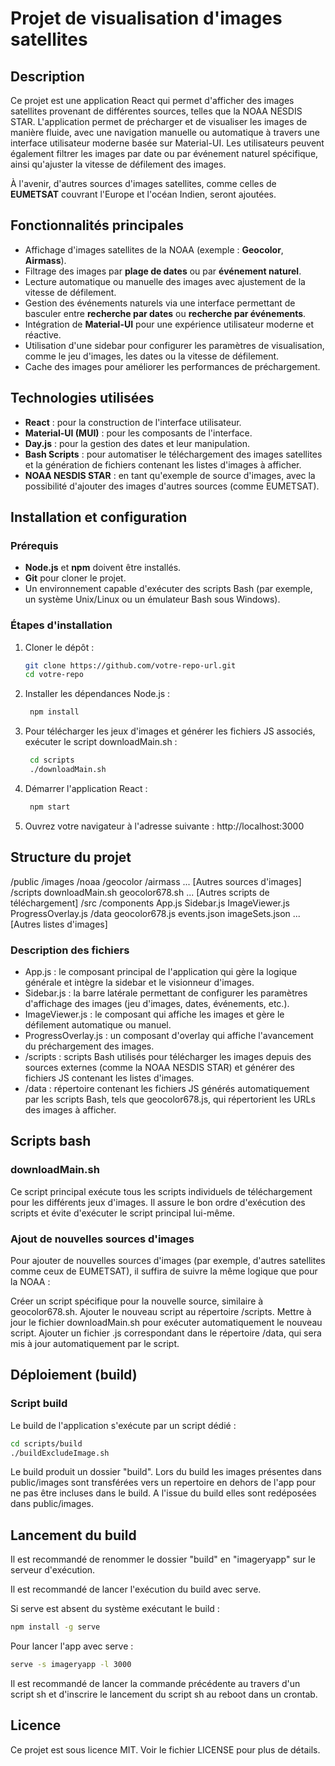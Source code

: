 # Projet de visualisation d'images satellites

## Description

Ce projet est une application React qui permet d'afficher des images satellites provenant de différentes sources, telles que la NOAA NESDIS STAR. L'application permet de précharger et de visualiser les images de manière fluide, avec une navigation manuelle ou automatique à travers une interface utilisateur moderne basée sur Material-UI. Les utilisateurs peuvent également filtrer les images par date ou par événement naturel spécifique, ainsi qu'ajuster la vitesse de défilement des images.

À l'avenir, d'autres sources d'images satellites, comme celles de **EUMETSAT** couvrant l'Europe et l'océan Indien, seront ajoutées.

## Fonctionnalités principales

- Affichage d'images satellites de la NOAA (exemple : **Geocolor**, **Airmass**).
- Filtrage des images par **plage de dates** ou par **événement naturel**.
- Lecture automatique ou manuelle des images avec ajustement de la vitesse de défilement.
- Gestion des événements naturels via une interface permettant de basculer entre **recherche par dates** ou **recherche par événements**.
- Intégration de **Material-UI** pour une expérience utilisateur moderne et réactive.
- Utilisation d'une sidebar pour configurer les paramètres de visualisation, comme le jeu d'images, les dates ou la vitesse de défilement.
- Cache des images pour améliorer les performances de préchargement.

## Technologies utilisées

- **React** : pour la construction de l'interface utilisateur.
- **Material-UI (MUI)** : pour les composants de l'interface.
- **Day.js** : pour la gestion des dates et leur manipulation.
- **Bash Scripts** : pour automatiser le téléchargement des images satellites et la génération de fichiers contenant les listes d'images à afficher.
- **NOAA NESDIS STAR** : en tant qu'exemple de source d'images, avec la possibilité d'ajouter des images d'autres sources (comme EUMETSAT).

## Installation et configuration

### Prérequis

- **Node.js** et **npm** doivent être installés.
- **Git** pour cloner le projet.
- Un environnement capable d'exécuter des scripts Bash (par exemple, un système Unix/Linux ou un émulateur Bash sous Windows).

### Étapes d'installation

1. Cloner le dépôt :

   ```bash
   git clone https://github.com/votre-repo-url.git
   cd votre-repo

2. Installer les dépendances Node.js :

   ```bash
    npm install

3. Pour télécharger les jeux d'images et générer les fichiers JS associés, exécuter le script downloadMain.sh :

   ```bash
    cd scripts
    ./downloadMain.sh

4. Démarrer l'application React :

   ```bash
    npm start

5. Ouvrez votre navigateur à l'adresse suivante :
http://localhost:3000

## Structure du projet

/public
  /images
    /noaa
      /geocolor
      /airmass
    ... [Autres sources d'images]
/scripts
  downloadMain.sh
  geocolor678.sh
  ... [Autres scripts de téléchargement]
/src
  /components
    App.js
    Sidebar.js
    ImageViewer.js
    ProgressOverlay.js
  /data
    geocolor678.js
    events.json
    imageSets.json
    ... [Autres listes d'images]

### Description des fichiers
- App.js : le composant principal de l'application qui gère la logique générale et intègre la sidebar et le visionneur d'images.
- Sidebar.js : la barre latérale permettant de configurer les paramètres d'affichage des images (jeu d'images, dates, événements, etc.).
- ImageViewer.js : le composant qui affiche les images et gère le défilement automatique ou manuel.
- ProgressOverlay.js : un composant d'overlay qui affiche l'avancement du préchargement des images.
- /scripts : scripts Bash utilisés pour télécharger les images depuis des sources externes (comme la NOAA NESDIS STAR) et générer des fichiers JS contenant les listes d'images.
- /data : répertoire contenant les fichiers JS générés automatiquement par les scripts Bash, tels que geocolor678.js, qui répertorient les URLs des images à afficher.

## Scripts bash
### downloadMain.sh
Ce script principal exécute tous les scripts individuels de téléchargement pour les différents jeux d'images. Il assure le bon ordre d'exécution des scripts et évite d'exécuter le script principal lui-même.

### Ajout de nouvelles sources d'images

Pour ajouter de nouvelles sources d'images (par exemple, d'autres satellites comme ceux de EUMETSAT), il suffira de suivre la même logique que pour la NOAA :

Créer un script spécifique pour la nouvelle source, similaire à geocolor678.sh.
Ajouter le nouveau script au répertoire /scripts.
Mettre à jour le fichier downloadMain.sh pour exécuter automatiquement le nouveau script.
Ajouter un fichier .js correspondant dans le répertoire /data, qui sera mis à jour automatiquement par le script.


## Déploiement (build)
### Script build
Le build de l'application s'exécute par un script dédié :
```bash
cd scripts/build
./buildExcludeImage.sh
```
Le build produit un dossier "build".
Lors du build les images présentes dans public/images sont transférées vers un repertoire en dehors de l'app pour ne pas être incluses dans le build.
A l'issue du build elles sont redéposées dans public/images.

## Lancement du build
Il est recommandé de renommer le dossier "build" en "imageryapp" sur le serveur d'exécution.

Il est recommandé de lancer l'exécution du build avec serve.

Si serve est absent du système exécutant le build :
```bash
npm install -g serve
```

Pour lancer l'app avec serve :
```bash
serve -s imageryapp -l 3000
```

Il est recommandé de lancer la commande précédente au travers d'un script sh et d'inscrire le lancement du script sh au reboot dans un crontab.

## Licence

Ce projet est sous licence MIT. Voir le fichier LICENSE pour plus de détails.